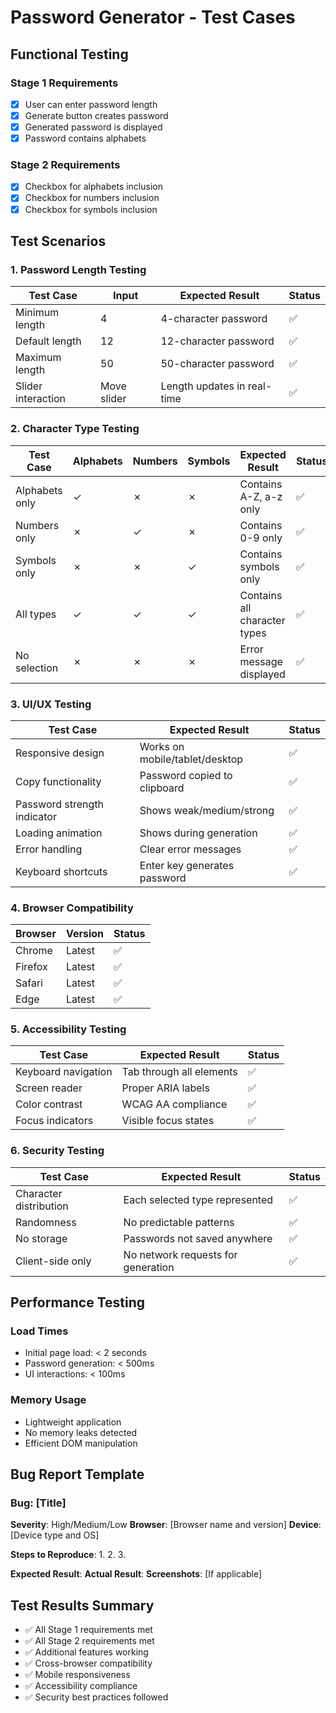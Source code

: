 # Password Generator - Test Cases

## Functional Testing

### Stage 1 Requirements
- [x] User can enter password length
- [x] Generate button creates password
- [x] Generated password is displayed
- [x] Password contains alphabets

### Stage 2 Requirements
- [x] Checkbox for alphabets inclusion
- [x] Checkbox for numbers inclusion  
- [x] Checkbox for symbols inclusion

## Test Scenarios

### 1. Password Length Testing
| Test Case | Input | Expected Result | Status |
|-----------|-------|----------------|--------|
| Minimum length | 4 | 4-character password | ✅ |
| Default length | 12 | 12-character password | ✅ |
| Maximum length | 50 | 50-character password | ✅ |
| Slider interaction | Move slider | Length updates in real-time | ✅ |

### 2. Character Type Testing
| Test Case | Alphabets | Numbers | Symbols | Expected Result | Status |
|-----------|-----------|---------|---------|----------------|--------|
| Alphabets only | ✓ | ✗ | ✗ | Contains A-Z, a-z only | ✅ |
| Numbers only | ✗ | ✓ | ✗ | Contains 0-9 only | ✅ |
| Symbols only | ✗ | ✗ | ✓ | Contains symbols only | ✅ |
| All types | ✓ | ✓ | ✓ | Contains all character types | ✅ |
| No selection | ✗ | ✗ | ✗ | Error message displayed | ✅ |

### 3. UI/UX Testing
| Test Case | Expected Result | Status |
|-----------|----------------|--------|
| Responsive design | Works on mobile/tablet/desktop | ✅ |
| Copy functionality | Password copied to clipboard | ✅ |
| Password strength indicator | Shows weak/medium/strong | ✅ |
| Loading animation | Shows during generation | ✅ |
| Error handling | Clear error messages | ✅ |
| Keyboard shortcuts | Enter key generates password | ✅ |

### 4. Browser Compatibility
| Browser | Version | Status |
|---------|---------|--------|
| Chrome | Latest | ✅ |
| Firefox | Latest | ✅ |
| Safari | Latest | ✅ |
| Edge | Latest | ✅ |

### 5. Accessibility Testing
| Test Case | Expected Result | Status |
|-----------|----------------|--------|
| Keyboard navigation | Tab through all elements | ✅ |
| Screen reader | Proper ARIA labels | ✅ |
| Color contrast | WCAG AA compliance | ✅ |
| Focus indicators | Visible focus states | ✅ |

### 6. Security Testing
| Test Case | Expected Result | Status |
|-----------|----------------|--------|
| Character distribution | Each selected type represented | ✅ |
| Randomness | No predictable patterns | ✅ |
| No storage | Passwords not saved anywhere | ✅ |
| Client-side only | No network requests for generation | ✅ |

## Performance Testing

### Load Times
- Initial page load: < 2 seconds
- Password generation: < 500ms
- UI interactions: < 100ms

### Memory Usage
- Lightweight application
- No memory leaks detected
- Efficient DOM manipulation

## Bug Report Template

### Bug: [Title]
**Severity**: High/Medium/Low
**Browser**: [Browser name and version]
**Device**: [Device type and OS]

**Steps to Reproduce**:
1. 
2. 
3. 

**Expected Result**: 
**Actual Result**: 
**Screenshots**: [If applicable]

## Test Results Summary
- ✅ All Stage 1 requirements met
- ✅ All Stage 2 requirements met  
- ✅ Additional features working
- ✅ Cross-browser compatibility
- ✅ Mobile responsiveness
- ✅ Accessibility compliance
- ✅ Security best practices followed
